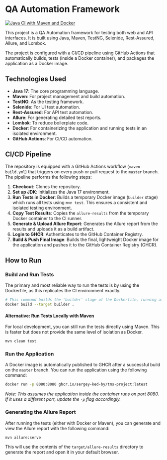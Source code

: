 # QA Automation Framework

[![Java CI with Maven and Docker](https://github.com/sergey-ked-by/tms-project/actions/workflows/maven-build.yml/badge.svg)](https://github.com/sergey-ked-by/tms-project/actions/workflows/maven-build.yml)

This project is a QA Automation framework for testing both web and API interfaces. It is built using Java, Maven, TestNG, Selenide, Rest-Assured, Allure, and Lombok.

The project is configured with a CI/CD pipeline using GitHub Actions that automatically builds, tests (inside a Docker container), and packages the application as a Docker image.

## Technologies Used

*   **Java 17**: The core programming language.
*   **Maven**: For project management and build automation.
*   **TestNG**: As the testing framework.
*   **Selenide**: For UI test automation.
*   **Rest-Assured**: For API test automation.
*   **Allure**: For generating detailed test reports.
*   **Lombok**: To reduce boilerplate code.
*   **Docker**: For containerizing the application and running tests in an isolated environment.
*   **GitHub Actions**: For CI/CD automation.

## CI/CD Pipeline

The repository is equipped with a GitHub Actions workflow (`maven-build.yml`) that triggers on every push or pull request to the `master` branch. The pipeline performs the following steps:

1.  **Checkout**: Clones the repository.
2.  **Set up JDK**: Initializes the Java 17 environment.
3.  **Run Tests in Docker**: Builds a temporary Docker image (`builder` stage) which runs all tests using `mvn test`. This ensures a consistent and isolated testing environment.
4.  **Copy Test Results**: Copies the `allure-results` from the temporary Docker container to the CI runner.
5.  **Generate & Upload Allure Report**: Generates the Allure report from the results and uploads it as a build artifact.
6.  **Login to GHCR**: Authenticates to the GitHub Container Registry.
7.  **Build & Push Final Image**: Builds the final, lightweight Docker image for the application and pushes it to the GitHub Container Registry (GHCR).

## How to Run

### Build and Run Tests

The primary and most reliable way to run the tests is by using the Dockerfile, as this replicates the CI environment exactly.

```bash
# This command builds the 'builder' stage of the Dockerfile, running all tests inside the container.
docker build --target builder .
```

#### Alternative: Run Tests Locally with Maven

For local development, you can still run the tests directly using Maven. This is faster but does not provide the same level of isolation as Docker.

```bash
mvn clean test
```

### Run the Application

A Docker image is automatically published to GHCR after a successful build on the `master` branch. You can run the application using the following command:

```bash
docker run -p 8080:8080 ghcr.io/sergey-ked-by/tms-project:latest
```
*Note: This assumes the application inside the container runs on port 8080. If it uses a different port, update the `-p` flag accordingly.*

### Generating the Allure Report

After running the tests (either with Docker or Maven), you can generate and view the Allure report with the following command:

```bash
mvn allure:serve
```

This will use the contents of the `target/allure-results` directory to generate the report and open it in your default browser.

